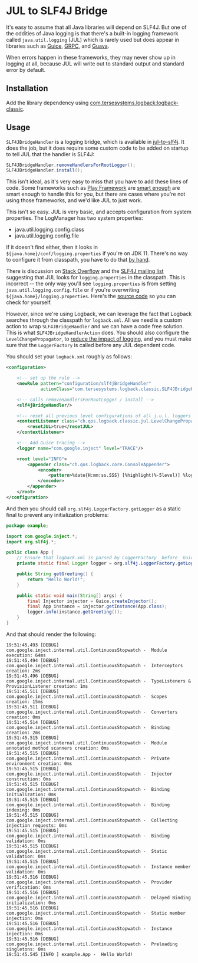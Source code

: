 # JUL to SLF4J Bridge

It's easy to assume that all Java libraries will depend on SLF4J.  But one of the oddities of Java logging is that there's a built-in logging framework called `java.util.logging` (JUL) which is rarely used but does appear in libraries such as [Guice](https://groups.google.com/g/google-guice/c/J2M64gM6Yao), [GRPC](https://github.com/grpc/grpc-java/issues/1577), and [Guava](https://github.com/google/guava/issues/829).

When errors happen in these frameworks, they may never show up in logging at all, because JUL will write out to standard output and standard error by default.

## Installation

Add the library dependency using [com.tersesystems.logback:logback-classic](https://mvnrepository.com/artifact/com.tersesystems.logback/logback-classic).

## Usage

`SLF4JBridgeHandler` is a logging bridge, which is available in [jul-to-slf4j](http://www.slf4j.org/legacy.html#jul-to-slf4j).  It does the job, but it does require some custom code to be added on startup to tell JUL that the handler is SLF4J:

```java
SLF4JBridgeHandler.removeHandlersForRootLogger();
SLF4JBridgeHandler.install();
```

This isn't ideal, as it's very easy to miss that you have to add these lines of code.  Some frameworks such as [Play Framework]() are [smart enough](https://github.com/playframework/playframework/blob/master/core/play-logback/src/main/scala/play/api/libs/logback/LogbackLoggerConfigurator.scala#L86) are smart enough to handle this for you, but there are cases where you're not using those frameworks, and we'd like JUL to just work.

This isn't so easy.  JUL is very basic, and accepts configuration from system properties.  The LogManager has two system properties:

- java.util.logging.config.class
- java.util.logging.config.file

If it doesn't find either, then it looks in `${java.home}/conf/logging.properties` if you're on JDK 11.  There's no way to configure it from classpath, you have to do that [by hand](https://mkyong.com/logging/how-to-load-logging-properties-for-java-util-logging/).

There is discussion on [Stack Overflow](https://stackoverflow.com/a/11245040/5266) and the [SLF4J mailing list](https://www.mail-archive.com/slf4j-dev@qos.ch/msg00738.html) suggesting that JUL looks for `logging.properties` in the classpath.  This is incorrect -- the only way you'll see `logging.properties` is from setting `java.util.logging.config.file` or if you're overwriting `${java.home}/logging.properties`.   Here's the [source code](https://github.com/AdoptOpenJDK/openjdk-jdk/blob/master/src/java.logging/share/classes/java/util/logging/LogManager.java#L1347) so you can check for yourself.

However, since we're using Logback, we can leverage the fact that Logback searches through the classpath for `logback.xml`.  All we need is a custom action to wrap `SLF4JBridgeHandler` and we can have a code free solution.  This is what `SLF4JBridgeHandlerAction` does.  You should also configure the `LevelChangePropagator`, to [reduce the impact of logging](http://logback.qos.ch/manual/configuration.html#LevelChangePropagator), and you must make sure that the `LoggerFactory` is called before any JUL dependent code.

You should set your `logback.xml` roughly as follows:

```xml
<configuration>

    <!-- set up the rule -->
    <newRule pattern="configuration/slf4jBridgeHandler"
             actionClass="com.tersesystems.logback.classic.SLF4JBridgeHandlerAction"/>

    <!-- calls removeHandlersForRootLogger / install -->
    <slf4jBridgeHandler/>

    <!-- reset all previous level configurations of all j.u.l. loggers -->
    <contextListener class="ch.qos.logback.classic.jul.LevelChangePropagator">
        <resetJUL>true</resetJUL>
    </contextListener>

    <!-- Add Guice tracing -->
    <logger name="com.google.inject" level="TRACE"/>

    <root level="INFO">
        <appender class="ch.qos.logback.core.ConsoleAppender">
            <encoder>
                <pattern>%date{H:mm:ss.SSS} [%highlight(%-5level)] %logger -  %message%ex%n</pattern>
            </encoder>
        </appender>
    </root>
</configuration>
```

And then you should call `org.slf4j.LoggerFactory.getLogger` as a static final to prevent any initialization problems:

```java
package example;

import com.google.inject.*;
import org.slf4j.*;

public class App {
    // Ensure that logback.xml is parsed by LoggerFactory _before_ Guice calls JUL.
    private static final Logger logger = org.slf4j.LoggerFactory.getLogger(App.class);

    public String getGreeting() {
        return "Hello World!";
    }

    public static void main(String[] args) {
        final Injector injector = Guice.createInjector();
        final App instance = injector.getInstance(App.class);
        logger.info(instance.getGreeting());
    }
}
```

And that should render the following:

```
19:51:45.493 [DEBUG] com.google.inject.internal.util.ContinuousStopwatch -  Module execution: 64ms
19:51:45.494 [DEBUG] com.google.inject.internal.util.ContinuousStopwatch -  Interceptors creation: 2ms
19:51:45.496 [DEBUG] com.google.inject.internal.util.ContinuousStopwatch -  TypeListeners & ProvisionListener creation: 1ms
19:51:45.511 [DEBUG] com.google.inject.internal.util.ContinuousStopwatch -  Scopes creation: 15ms
19:51:45.511 [DEBUG] com.google.inject.internal.util.ContinuousStopwatch -  Converters creation: 0ms
19:51:45.514 [DEBUG] com.google.inject.internal.util.ContinuousStopwatch -  Binding creation: 2ms
19:51:45.515 [DEBUG] com.google.inject.internal.util.ContinuousStopwatch -  Module annotated method scanners creation: 0ms
19:51:45.515 [DEBUG] com.google.inject.internal.util.ContinuousStopwatch -  Private environment creation: 0ms
19:51:45.515 [DEBUG] com.google.inject.internal.util.ContinuousStopwatch -  Injector construction: 0ms
19:51:45.515 [DEBUG] com.google.inject.internal.util.ContinuousStopwatch -  Binding initialization: 0ms
19:51:45.515 [DEBUG] com.google.inject.internal.util.ContinuousStopwatch -  Binding indexing: 0ms
19:51:45.515 [DEBUG] com.google.inject.internal.util.ContinuousStopwatch -  Collecting injection requests: 0ms
19:51:45.515 [DEBUG] com.google.inject.internal.util.ContinuousStopwatch -  Binding validation: 0ms
19:51:45.515 [DEBUG] com.google.inject.internal.util.ContinuousStopwatch -  Static validation: 0ms
19:51:45.515 [DEBUG] com.google.inject.internal.util.ContinuousStopwatch -  Instance member validation: 0ms
19:51:45.516 [DEBUG] com.google.inject.internal.util.ContinuousStopwatch -  Provider verification: 0ms
19:51:45.516 [DEBUG] com.google.inject.internal.util.ContinuousStopwatch -  Delayed Binding initialization: 0ms
19:51:45.516 [DEBUG] com.google.inject.internal.util.ContinuousStopwatch -  Static member injection: 0ms
19:51:45.516 [DEBUG] com.google.inject.internal.util.ContinuousStopwatch -  Instance injection: 0ms
19:51:45.516 [DEBUG] com.google.inject.internal.util.ContinuousStopwatch -  Preloading singletons: 0ms
19:51:45.545 [INFO ] example.App -  Hello World!
```
